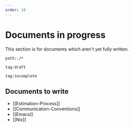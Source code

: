 ```yaml
---
order: 10
---
```


# Documents in progress

This section is for documents which aren't yet fully written.

```query
path:./*
```

```query
tag:draft
```

```query
tag:incomplete
```

## Documents to write

- [[Estimation-Process]]
- [[Communication-Conventions]]
- [[Emacs]]
- [[Nix]]
